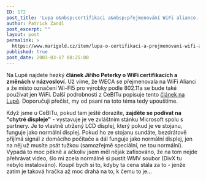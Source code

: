 ```yaml
---
ID: 172
post_title: 'Lupa o&nbsp;certifikaci a&nbsp;přejmenování WiFi aliance. Omrkněte chytré displeje na CeBITu.'
author: Patrick Zandl
post_excerpt: ""
layout: post
permalink: >
  https://www.marigold.cz/item/lupa-o-certifikaci-a-prejmenovani-wifi-aliance-omrknete-chytre-displeje-na-cebitu
published: true
post_date: 2003-03-17 08:25:00
---
```

<P>Na Lupě najdete hezký <STRONG>článek Jiřího Peterky o WiFi certifikacích a změnách v názvosloví</STRONG>. Už víme, že WECA se přejmenovala na WiFi Alianci a že místo označení Wi-FI5 pro výrobky podle 802.11a se bude také používat jen WiFi. Další podrobnosti z CeBITu popisuje tento <A href="http://www.lupa.cz/clanek.php3?show=2752" target=_blank>článek na Lupě</A>. Doporučuji přečíst, my od psaní na toto téma tedy upouštíme. </P>
<P>Když jsme u CeBITu, pokud tam ještě dorazíte, <STRONG>zajděte se podívat na "chytré displeje"</STRONG> - vystavuje je ve zvláštním stánku Microsoft spolu s partnery. Je to vlastně utržený LCD displej, který pokud je ve stojanu, funguje jako normální displej. Pokud ho ze stojanu sundáte, bezdrátově přijímá signál z domácího počítače a dál funguje jako normální displej, jen na něj už musíte psát tužkou (samozřejmě speciální, ne tou normální). Vypadá to moc pěkně a ačkoliv jsem měl nějak zafixováno, že na tom nejde přehrávat video, šlo mi zcela normálně si pustit WMV soubor (DivX tu nebylo instalováno). Koupil bych si to, kdyby ta cena stála za to - jenže zatím je taková hračka až moc drahá na to, k čemu to je...</P>